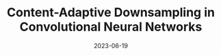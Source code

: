 ---
title: "Content-Adaptive Downsampling in Convolutional Neural Networks"
collection: publications
permalink: /publication/2023-cad
date: 2023-06-19
venue: "CVPRW 2023 - Efficient Deep Learning for Computer Vision
 CVPR Workshop"
authors: "R. Hesse, S. Schaub-Meyer, S. Roth"
uri: 
project: 
bibtex:
arxiv: https://arxiv.org/abs/2305.09504
openpdf: 
supp: 
teaser: images/2023_cad.png
videoresults: 
videotalk: 
poster: 
code: https://github.com/visinf/cad/
---